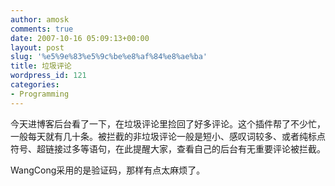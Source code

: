 ```yaml
---
author: amosk
comments: true
date: 2007-10-16 05:09:13+00:00
layout: post
slug: '%e5%9e%83%e5%9c%be%e8%af%84%e8%ae%ba'
title: 垃圾评论
wordpress_id: 121
categories:
- Programming
---
```


今天进博客后台看了一下，在垃圾评论里捡回了好多评论。这个插件帮了不少忙，一般每天就有几十条。被拦截的非垃圾评论一般是短小、感叹词较多、或者纯标点符号、超链接过多等语句，在此提醒大家，查看自己的后台有无重要评论被拦截。

WangCong采用的是验证码，那样有点太麻烦了。
